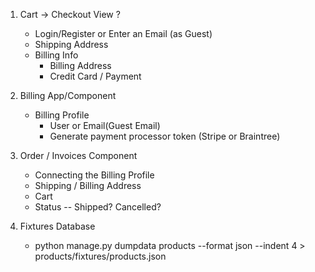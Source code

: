 1. Cart -> Checkout View
	?
	- Login/Register or Enter an Email (as Guest)
	- Shipping Address
	- Billing Info
		- Billing Address
		- Credit Card / Payment

2. Billing App/Component
	- Billing Profile
		- User or Email(Guest Email)
		- Generate payment processor token (Stripe or Braintree)

3. Order / Invoices Component
	- Connecting the Billing Profile
	- Shipping / Billing Address
	- Cart
	- Status -- Shipped? Cancelled?
	
4. Fixtures Database
    - python manage.py dumpdata products --format json --indent 4 > products/fixtures/products.json